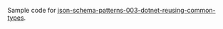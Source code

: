 Sample code for [json-schema-patterns-003-dotnet-reusing-common-types](https://endjin.com/blog/2024/05/json-schema-patterns-003-dotnet-reusing-common-types).